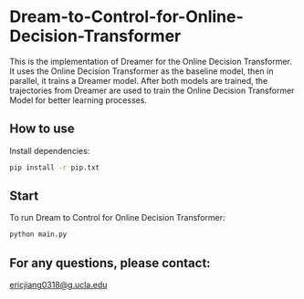 # Dream-to-Control-for-Online-Decision-Transformer

This is the implementation of Dreamer for the Online Decision Transformer. It uses the Online Decision Transformer as the baseline model, then in parallel, it trains a Dreamer model. After both models are trained, the trajectories from Dreamer are used to train the Online Decision Transformer Model for better learning processes.

## How to use

Install dependencies:
```bash
pip install -r pip.txt
```

## Start

To run Dream to Control for Online Decision Transformer:
```bash
python main.py
```

## For any questions, please contact:
ericjiang0318@g.ucla.edu
